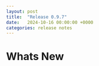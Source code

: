 ```yaml
---
layout: post
title:  "Release 0.9.7"
date:   2024-10-16 00:00:00 +0000
categories: release notes
---
```


# Whats New




